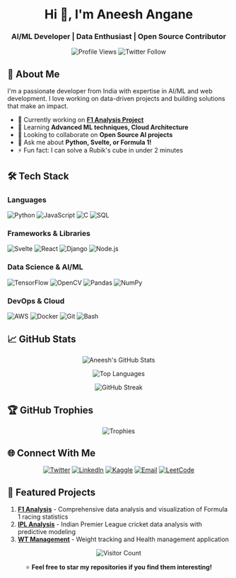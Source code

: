 <h1 align="center">Hi 👋, I'm Aneesh Angane</h1>
<h3 align="center">AI/ML Developer | Data Enthusiast | Open Source Contributor</h3>

<div align="center">
  
  ![Profile Views](https://komarev.com/ghpvc/?username=code-with-aneesh&label=Profile%20views&color=0e75b6&style=flat)
  ![Twitter Follow](https://img.shields.io/twitter/follow/syntax_sensei24?style=social)
  
</div>

## 🚀 About Me

I'm a passionate developer from India with expertise in AI/ML and web development. I love working on data-driven projects and building solutions that make an impact.

- 🔭 Currently working on **[F1 Analysis Project](https://github.com/code-with-aneesh/F1_Analysis)**
- 🌱 Learning **Advanced ML techniques, Cloud Architecture**
- 👯 Looking to collaborate on **Open Source AI projects**
- 💬 Ask me about **Python, Svelte, or Formula 1!**
- ⚡ Fun fact: I can solve a Rubik's cube in under 2 minutes

## 🛠 Tech Stack

### Languages
![Python](https://img.shields.io/badge/-Python-3776AB?style=flat&logo=python&logoColor=white)
![JavaScript](https://img.shields.io/badge/-JavaScript-F7DF1E?style=flat&logo=javascript&logoColor=black)
![C](https://img.shields.io/badge/-C-A8B9CC?style=flat&logo=c&logoColor=white)
![SQL](https://img.shields.io/badge/-SQL-4479A1?style=flat&logo=postgresql&logoColor=white)

### Frameworks & Libraries
![Svelte](https://img.shields.io/badge/-Svelte-FF3E00?style=flat&logo=svelte&logoColor=white)
![React](https://img.shields.io/badge/-React-61DAFB?style=flat&logo=react&logoColor=black)
![Django](https://img.shields.io/badge/-Django-092E20?style=flat&logo=django&logoColor=white)
![Node.js](https://img.shields.io/badge/-Node.js-339933?style=flat&logo=node.js&logoColor=white)

### Data Science & AI/ML
![TensorFlow](https://img.shields.io/badge/-TensorFlow-FF6F00?style=flat&logo=tensorflow&logoColor=white)
![OpenCV](https://img.shields.io/badge/-OpenCV-5C3EE8?style=flat&logo=opencv&logoColor=white)
![Pandas](https://img.shields.io/badge/-Pandas-150458?style=flat&logo=pandas&logoColor=white)
![NumPy](https://img.shields.io/badge/-NumPy-013243?style=flat&logo=numpy&logoColor=white)

### DevOps & Cloud
![AWS](https://img.shields.io/badge/-AWS-232F3E?style=flat&logo=amazon-aws&logoColor=white)
![Docker](https://img.shields.io/badge/-Docker-2496ED?style=flat&logo=docker&logoColor=white)
![Git](https://img.shields.io/badge/-Git-F05032?style=flat&logo=git&logoColor=white)
![Bash](https://img.shields.io/badge/-Bash-4EAA25?style=flat&logo=gnu-bash&logoColor=white)

## 📈 GitHub Stats

<div align="center">
  
  ![Aneesh's GitHub Stats](https://github-readme-stats.vercel.app/api?username=code-with-aneesh&show_icons=true&theme=radical&hide_border=true)
  
  ![Top Languages](https://github-readme-stats.vercel.app/api/top-langs/?username=code-with-aneesh&layout=compact&theme=radical&hide_border=true)
  
  ![GitHub Streak](https://github-readme-streak-stats.herokuapp.com/?user=code-with-aneesh&theme=radical&hide_border=true)
  
</div>

## 🏆 GitHub Trophies

<div align="center">
  
  ![Trophies](https://github-profile-trophy.vercel.app/?username=code-with-aneesh&theme=radical&no-frame=true&column=7)
  
</div>

## 🌐 Connect With Me

<div align="center">
  
  [![Twitter](https://img.shields.io/badge/-Twitter-1DA1F2?style=for-the-badge&logo=twitter&logoColor=white)](https://twitter.com/syntax_sensei24)
  [![LinkedIn](https://img.shields.io/badge/-LinkedIn-0077B5?style=for-the-badge&logo=linkedin&logoColor=white)](https://www.linkedin.com/in/aneesh-angane)
  [![Kaggle](https://img.shields.io/badge/-Kaggle-20BEFF?style=for-the-badge&logo=kaggle&logoColor=white)](https://kaggle.com/aneesh24)
  [![Email](https://img.shields.io/badge/-Email-D14836?style=for-the-badge&logo=gmail&logoColor=white)](mailto:anesh.angane@gmail.com)
  [![LeetCode](https://img.shields.io/badge/-LeetCode-FFA116?style=for-the-badge&logo=leetcode&logoColor=white)](https://www.leetcode.com/omega_code)
  
</div>

## 🎯 Featured Projects

1. **[F1 Analysis](https://github.com/code-with-aneesh/F1_Analysis)** - Comprehensive data analysis and visualization of Formula 1 racing statistics
2. **[IPL Analysis](https://github.com/code-with-aneesh/ipl_analysis)** - Indian Premier League cricket data analysis with predictive modeling
3. **[WT Management](https://github.com/code-with-aneesh/wt-management)** - Weight tracking and Health management application

<div align="center">
  
  ![Visitor Count](https://profile-counter.glitch.me/code-with-aneesh/count.svg)
  
  ⭐ **Feel free to star my repositories if you find them interesting!**
  
</div>
